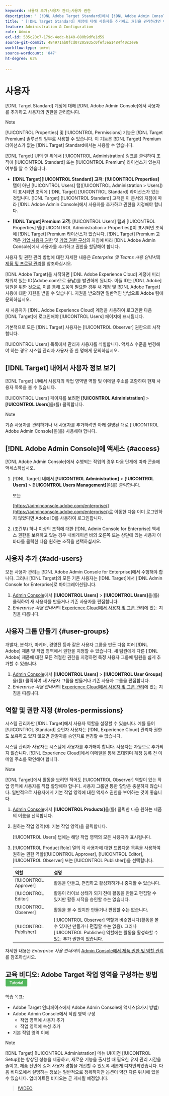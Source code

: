 ```yaml
---
keywords: 사용자 추가;사용자 관리;사용자 권한
description: ' [!DNL Adobe Target Standard]에서 [!DNL Adobe Admin Console] 을 사용하여 사용자와 사용자의 권한을 관리하는 방법을 알아봅니다.'
title: ' [!DNL Target Standard] 계정에 대해 사용자를 추가하고 권한을 관리하려면 어떻게 해야 합니까?'
feature: Administration & Configuration
role: Admin
exl-id: 535c28c7-179d-4edc-b140-880b9dfe1d59
source-git-commit: 484971ab0fcd07205935c0fef3ea1484f40c3e96
workflow-type: tm+mt
source-wordcount: '847'
ht-degree: 63%

---
```


# 사용자

[!DNL Target Standard] 계정에 대해 [!DNL Adobe Admin Console]에서 사용자를 추가하고 사용자의 권한을 관리합니다.

>[!NOTE]
>
>[!UICONTROL Properties] 및 [!UICONTROL Permissions] 기능은 [!DNL Target Premium] 솔루션의 일부로 사용할 수 있습니다. 이 기능은 [!DNL Target] Premium 라이선스가 없는 [!DNL Target] Standard에서는 사용할 수 없습니다.
>
>[!DNL Target] UI의 맨 위에서 [!UICONTROL Administration] 링크를 클릭하여 조직에 [!UICONTROL Standard] 또는 [!UICONTROL Premium] 라이선스가 있는지 여부를 알 수 있습니다.
>
>* **[!DNL Target][!UICONTROL Standard] 고객**: **[!UICONTROL Properties]** 탭이 아닌 [!UICONTROL Users] 탭([!UICONTROL Administration > Users])이 표시되면 조직에 [!DNL Target] [!UICONTROL Standard] 라이선스가 있는 것입니다. [!DNL Target] [!UICONTROL Standard] 고객은 이 문서의 지침에 따라 [!DNL Adobe Admin Console]에서 사용자를 추가하고 권한을 지정해야 합니다.
>
>* **[!DNL Target]Premium 고객**: [!UICONTROL Users] 탭과 [!UICONTROL Properties] 탭([!UICONTROL Administration > Properties])이 표시되면 조직에 [!DNL Target] Premium 라이선스가 있습니다. [!DNL Target] Premium 고객은 [기업 사용자 권한](/help/main/administrating-target/c-user-management/property-channel/property-channel.md) 및 [기업 권한 구성](/help/main/administrating-target/c-user-management/property-channel/properties-overview.md)의 지침에 따라 [!DNL Adobe Admin Console]에서 사용자를 추가하고 권한을 할당해야 합니다.
>
>사용자 및 권한 관리 방법에 대한 자세한 내용은 *Enterprise 및 Teams 사용 안내서*&#x200B;의 [제품 및 프로필 관리](https://helpx.adobe.com/kr/enterprise/using/manage-products-and-profiles.html)를 참조하십시오.

[!DNL Adobe Target]을 시작하면 [!DNL Adobe Experience Cloud] 계정에 미리 채워져 있는 ID(Adobe.com으로 끝남)를 발견하게 됩니다. 이들 ID는 [!DNL Adobe] 팀원을 위한 것으로, 이를 통해 도움이 필요한 경우 새 계정 및 [!DNL Adobe Target] 사용에 대한 지원을 받을 수 있습니다. 지원을 받으려면 일반적인 방법으로 Adobe 팀에 문의하십시오.

새 사용자가 [!DNL Adobe Experience Cloud] 계정을 사용하여 로그인한 다음 [!DNL Target]에 로그인해야 [!UICONTROL Users] 페이지에 표시됩니다.

기본적으로 모든 [!DNL Target] 사용자는 [!UICONTROL Observer] 권한으로 시작합니다.

[!UICONTROL Users] 목록에서 관리자 사용자를 식별합니다. 액세스 수준을 변경해야 하는 경우 시스템 관리자 사용자 중 한 명에게 문의하십시오.

## [!DNL Target] 내에서 사용자 정보 보기

[!DNL Target] UI에서 사용자의 작업 영역별 역할 및 이메일 주소를 포함하여 현재 사용자 목록을 볼 수 있습니다.

[!UICONTROL Users] 페이지를 보려면 **[!UICONTROL Administration]** > **[!UICONTROL Users]**&#x200B;을(를) 클릭합니다.

>[!NOTE]
>
>기존 사용자를 관리하거나 새 사용자를 추가하려면 아래 설명된 대로 [!UICONTROL Adobe Admin Console]을(를) 사용해야 합니다.

## [!DNL Adobe Admin Console]에 액세스 {#access}

[!DNL Adobe Admin Console]에서 수행되는 작업의 경우 다음 단계에 따라 콘솔에 액세스하십시오.

1. [!DNL Target] 내에서 **[!UICONTROL Administration]** > **[!UICONTROL Users]** > **[!UICONTROL Users Management]**&#x200B;을(를) 클릭합니다.

   또는

   [https://adminconsole.adobe.com/enterprise/](https://adminconsole.adobe.com/enterprise/)로 이동한 다음 이미 로그인하지 않았다면 Adobe ID를 사용하여 로그인합니다.

1. (조건부) 하나 이상의 조직에 대한 [!DNL Admin Console for Enterprise] 액세스 권한을 보유하고 있는 경우 내비게이션 바의 오른쪽 또는 상단에 있는 사용자 아바타를 클릭한 다음 원하는 조직을 선택하십시오.

## 사용자 추가 {#add-users}

모든 사용자 관리는 [!DNL Adobe Admin Console for Enterprise]에서 수행해야 합니다. 그러나 [!DNL Target]의 모든 기존 사용자는 [!DNL Target]에서 [!DNL Admin Console for Enterprise]로 마이그레이션됩니다.

1. [Admin Console](/help/main/administrating-target/c-user-management/c-user-management/user-management.md#section_79796E0227D048F59BAE0AB02E544EBE)에서 **[!UICONTROL Users]** > **[!UICONTROL Users]**&#x200B;을(를) 클릭하여 새 사용자를 만들거나 기존 사용자를 편집합니다.
1. *Enterprise 사용 안내서*&#x200B;의 [Experience Cloud에서 사용자 및 그룹 관리](https://helpx.adobe.com/kr/enterprise/help/users.html)에 있는 지침을 따릅니다.

## 사용자 그룹 만들기 {#user-groups}

개발자, 분석가, 마케터, 경영진 등과 같은 사용자 그룹을 만든 다음 여러 [!DNL Adobe] 제품 및 작업 영역에서 권한을 지정할 수 있습니다. 새 팀원에게 다른 [!DNL Adobe] 제품에 대한 모든 적절한 권한을 지정하면 특정 사용자 그룹에 팀원을 쉽게 추가할 수 있습니다.

1. [Admin Console](/help/main/administrating-target/c-user-management/c-user-management/user-management.md#section_79796E0227D048F59BAE0AB02E544EBE)에서 **[!UICONTROL Users]** > **[!UICONTROL User Groups]**&#x200B;을(를) 클릭하여 새 사용자 그룹을 만들거나 기존 사용자 그룹을 편집합니다.
1. *Enterprise 사용 안내서*&#x200B;의 [Experience Cloud에서 사용자 및 그룹 관리](https://helpx.adobe.com/kr/enterprise/help/users.html)에 있는 지침을 따릅니다.

## 역할 및 권한 지정 {#roles-permissions}

시스템 관리자만 [!DNL Target]에서 사용자 역할을 설정할 수 있습니다. 예를 들어 [!UICONTROL Standard] 승인자 사용자는 [!DNL Experience Cloud] 관리자 권한도 보유하고 있지 않으면 관찰자를 승인자로 변경할 수 없습니다.

시스템 관리자 사용자는 시스템에 사용자를 추가해야 합니다. 사용자는 자동으로 추가되지 않습니다. [!DNL Experience Cloud]에서 이메일을 통해 초대되며 계정 등록 전 이메일 주소를 확인해야 합니다.

>[!NOTE]
>
>[!DNL Target]에서 활동을 보려면 적어도 [!UICONTROL Observer] 역할이 있는 작업 영역에 사용자를 직접 할당해야 합니다. 사용자 그룹만 통한 할당은 충분하지 않습니다. 일반적으로 사용자에게 기본 작업 영역에 대한 액세스 권한을 부여하는 것이 좋습니다.

1. [Admin Console](/help/main/administrating-target/c-user-management/c-user-management/user-management.md#section_79796E0227D048F59BAE0AB02E544EBE)에서 **[!UICONTROL Products]**&#x200B;을(를) 클릭한 다음 원하는 제품의 이름을 선택합니다.

1. 원하는 작업 영역(예: 기본 작업 영역)을 클릭합니다.

   [!UICONTROL Users] 탭에는 해당 작업 영역의 모든 사용자가 표시됩니다.

1. [!UICONTROL Product Role] 열의 각 사용자에 대한 드롭다운 목록을 사용하여 원하는 권한 역할([!UICONTROL Approver], [!UICONTROL Editor], [!UICONTROL Observer] 또는 [!UICONTROL Publisher])을 선택합니다.

   | 역할 | 설명 |
   |--- |--- |
   | [!UICONTROL Approver] | 활동을 만들고, 편집하고 활성화하거나 중지할 수 있습니다. |
   | [!UICONTROL Editor] | 활동이 라이브 상태가 되기 전에 활동을 만들고 편집할 수 있지만 활동 시작을 승인할 수는 없습니다. |
   | [!UICONTROL Observer] | 활동을 볼 수 있지만 만들거나 편집할 수는 없습니다. |
   | [!UICONTROL Publisher] | [!UICONTROL Observer] 역할과 비슷합니다(활동을 볼 수 있지만 만들거나 편집할 수는 없음). 그러나 [!UICONTROL Publisher] 역할에는 활동을 활성화할 수 있는 추가 권한이 있습니다. |

자세한 내용은 *Enterprise 사용 안내서*&#x200B;의 [Admin Console에서 제품 권한 및 역할 관리](https://helpx.adobe.com/kr/enterprise/help/manage-permissions-and-roles.html)를 참조하십시오.

## 교육 비디오: Adobe Target 작업 영역을 구성하는 방법 ![튜토리얼 배지](/help/main/assets/tutorial.png)

학습 목표:

* Adobe Target 인터페이스에서 Adobe Admin Console에 액세스(3가지 방법)
* Adobe Admin Console에서 작업 영역 구성
   * 작업 영역에 사용자 추가
   * 작업 영역에 속성 추가
* 기본 작업 영역 이해

>[!NOTE]
>
>[!DNL Target] [!UICONTROL Administration] 메뉴 UI(이전 [!UICONTROL Setup])는 향상된 성능을 제공하고, 새로운 기능을 출시할 때 필요한 유지 관리 시간을 줄이고, 제품 전반에 걸쳐 사용자 경험을 개선할 수 있도록 새롭게 디자인되었습니다. 다음 비디오에서 설명하는 정보는 일반적으로 정확하지만 옵션이 약간 다른 위치에 있을 수 있습니다. 업데이트된 비디오는 곧 게시될 예정입니다.

>[!VIDEO](https://video.tv.adobe.com/v/19463/)

